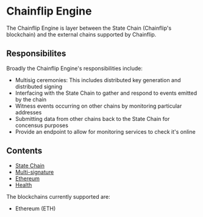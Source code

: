 # Chainflip Engine

The Chainflip Engine is layer between the State Chain (Chainflip's blockchain) and the external chains supported by Chainflip.

## Responsibilites

Broadly the Chainflip Engine's responsibilities include:

- Multisig ceremonies: This includes distributed key generation and distributed signing
- Interfacing with the State Chain to gather and respond to events emitted by the chain
- Witness events occurring on other chains by monitoring particular addresses
- Submitting data from other chains back to the State Chain for concensus purposes
- Provide an endpoint to allow for monitoring services to check it's online

## Contents

- [State Chain](./src/state_chain/README.md)
- [Multi-signature](./src/multisig/README.md)
- [Ethereum](./src/eth/README.md)
- [Health](./src/health.rs)

The blockchains currently supported are:

- Ethereum (ETH)
